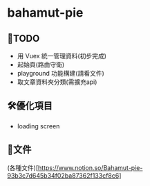 # bahamut-pie

## 📝TODO
- 用 Vuex 統一管理資料(初步完成)
- 起始頁(路由守衛)
- playground 功能構建(請看文件)
- 取文章資料夾分類(需擴充api)

## 🛠優化項目
- loading screen

## 📔文件
(各種文件)[https://www.notion.so/Bahamut-pie-93b3c7d645b34f02ba87362f133cf8c6]
